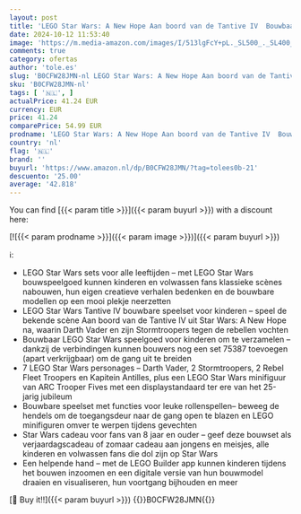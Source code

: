 ```yaml
---
layout: post
title: 'LEGO Star Wars: A New Hope Aan boord van de Tantive IV  Bouwbaar Speelgoed voor Kinderen  Bouwpakket om te Verzamelen  Cadeau voor Jongens en Meisjes vanaf 8 jaar en Verzamelaars 75387'
date: 2024-10-12 11:53:40
image: 'https://m.media-amazon.com/images/I/513lgFcY+pL._SL500_._SL400_.jpg'
comments: true
category: ofertas
author: 'tole.es'
slug: 'B0CFW28JMN-nl LEGO Star Wars: A New Hope Aan boord van de Tantive IV...'
sku: 'B0CFW28JMN-nl'
tags: [ '🇳🇱', ]
actualPrice: 41.24 EUR
currency: EUR
price: 41.24
comparePrice: 54.99 EUR
prodname: 'LEGO Star Wars: A New Hope Aan boord van de Tantive IV  Bouwbaar Speelgoed voor Kinderen  Bouwpakket om te Verzamelen  Cadeau voor Jongens en Meisjes vanaf 8 jaar en Verzamelaars 75387'
country: 'nl'
flag: '🇳🇱'
brand: ''
buyurl: 'https://www.amazon.nl/dp/B0CFW28JMN/?tag=tolees0b-21'
descuento: '25.00'
average: '42.818'
---
```


You can find [{{< param title >}}]({{< param buyurl >}}) with a discount here:

[![{{< param prodname >}}]({{< param image >}})]({{< param buyurl >}})

ℹ️:

- LEGO Star Wars sets voor alle leeftijden – met LEGO Star Wars bouwspeelgoed kunnen kinderen en volwassen fans klassieke scènes nabouwen, hun eigen creatieve verhalen bedenken en de bouwbare modellen op een mooi plekje neerzetten
- LEGO Star Wars Tantive IV bouwbare speelset voor kinderen – speel de bekende scène Aan boord van de Tantive IV uit Star Wars: A New Hope na, waarin Darth Vader en zijn Stormtroopers tegen de rebellen vochten
- Bouwbaar LEGO Star Wars speelgoed voor kinderen om te verzamelen – dankzij de verbindingen kunnen bouwers nog een set 75387 toevoegen (apart verkrijgbaar) om de gang uit te breiden
- 7 LEGO Star Wars personages – Darth Vader, 2 Stormtroopers, 2 Rebel Fleet Troopers en Kapitein Antilles, plus een LEGO Star Wars minifiguur van ARC Trooper Fives met een displaystandaard ter ere van het 25-jarig jubileum
- Bouwbare speelset met functies voor leuke rollenspellen– beweeg de hendels om de toegangsdeur naar de gang open te blazen en LEGO minifiguren omver te werpen tijdens gevechten
- Star Wars cadeau voor fans van 8 jaar en ouder – geef deze bouwset als verjaardagscadeau of zomaar cadeau aan jongens en meisjes, alle kinderen en volwassen fans die dol zijn op Star Wars
- Een helpende hand – met de LEGO Builder app kunnen kinderen tijdens het bouwen inzoomen en een digitale versie van hun bouwmodel draaien en visualiseren, hun voortgang bijhouden en meer

[🛒 Buy it!!]({{< param buyurl >}})
{{<world>}}B0CFW28JMN{{</world>}}
